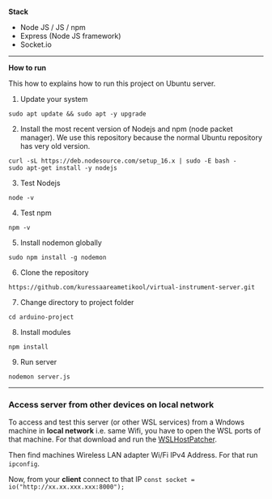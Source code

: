 **Stack**
- Node JS / JS / npm
- Express (Node JS framework)
- Socket.io

--------------------------------

**How to run**

This how to explains how to run this project on Ubuntu server.

1. Update your system
```
sudo apt update && sudo apt -y upgrade
```
2. Install the most recent version of Nodejs and npm (node packet manager). We use this repository because the normal Ubuntu repository has very old version.
```
curl -sL https://deb.nodesource.com/setup_16.x | sudo -E bash -
sudo apt-get install -y nodejs
```
3. Test Nodejs
```
node -v
```
4. Test npm
```
npm -v
```
5. Install nodemon globally
```
sudo npm install -g nodemon
```
6. Clone the repository
```
https://github.com/kuressaareametikool/virtual-instrument-server.git
```
7. Change directory to project folder
```
cd arduino-project
```
8. Install modules
```
npm install
```
9. Run server
```
nodemon server.js
``` 

--------------------------------

### Access server from other devices on local network

To access and test this server (or other WSL services) from a Wndows machine in **local network** i.e. same Wifi, you have to open the WSL ports of that machine. For that download and run the [WSLHostPatcher](https://github.com/CzBiX/WSLHostPatcher/releases).

Then find machines Wireless LAN adapter Wi/Fi IPv4 Address. For that run ```ipconfig```. 

Now, from your **client** connect to that IP ```const socket = io("http://xx.xx.xxx.xxx:8000");```


